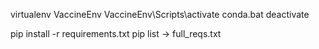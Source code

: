 virtualenv VaccineEnv
VaccineEnv\Scripts\activate
conda.bat deactivate


pip install -r requirements.txt
pip list -> full_reqs.txt


